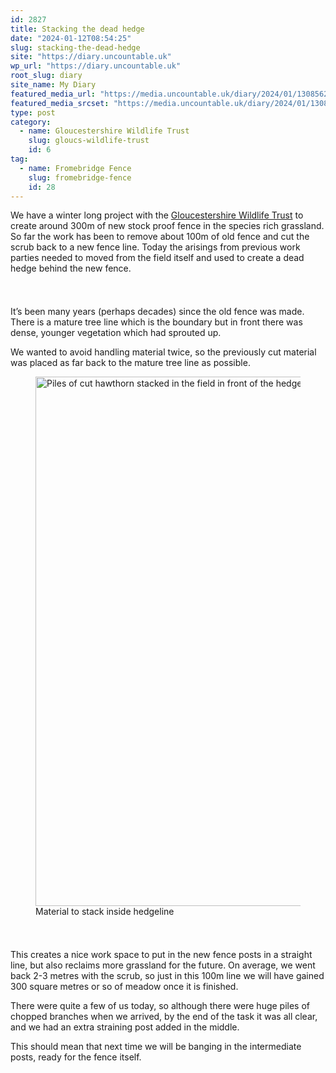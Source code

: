 ```yaml
---
id: 2827
title: Stacking the dead hedge
date: "2024-01-12T08:54:25"
slug: stacking-the-dead-hedge
site: "https://diary.uncountable.uk"
wp_url: "https://diary.uncountable.uk"
root_slug: diary
site_name: My Diary
featured_media_url: "https://media.uncountable.uk/diary/2024/01/13085628/IMG20240112101414.webp"
featured_media_srcset: "https://media.uncountable.uk/diary/2024/01/13085628/IMG20240112101414-300x145.webp 300w, https://media.uncountable.uk/diary/2024/01/13085628/IMG20240112101414-1024x495.webp 1024w, https://media.uncountable.uk/diary/2024/01/13085628/IMG20240112101414-150x150.webp 150w, https://media.uncountable.uk/diary/2024/01/13085628/IMG20240112101414-640x309.webp 640w, https://media.uncountable.uk/diary/2024/01/13085628/IMG20240112101414.webp 2000w"
type: post
category:
  - name: Gloucestershire Wildlife Trust
    slug: gloucs-wildlife-trust
    id: 6
tag:
  - name: Fromebridge Fence
    slug: fromebridge-fence
    id: 28
---
```



<p>We have a winter long project with the <a href="https://www.gloucestershirewildlifetrust.co.uk/volunteer">Gloucestershire Wildlife Trust</a> to create around 300m of new stock proof fence in the species rich grassland.  So far the work has been to remove about 100m of old fence and cut the scrub back to a new fence line.  Today the arisings from previous work parties needed to moved from the field itself and used to create a dead hedge behind the new fence.</p>


<style>.kb-row-layout-id2827_625401-fb > .kt-row-column-wrap{align-content:start;}:where(.kb-row-layout-id2827_625401-fb > .kt-row-column-wrap) > .wp-block-kadence-column{justify-content:start;}.kb-row-layout-id2827_625401-fb > .kt-row-column-wrap{column-gap:var(--global-kb-gap-md, 2rem);row-gap:var(--global-kb-gap-md, 2rem);padding-top:var(--global-kb-spacing-sm, 1.5rem);padding-bottom:var(--global-kb-spacing-sm, 1.5rem);grid-template-columns:repeat(2, minmax(0, 1fr));}.kb-row-layout-id2827_625401-fb > .kt-row-layout-overlay{opacity:0.30;}@media all and (max-width: 1024px){.kb-row-layout-id2827_625401-fb > .kt-row-column-wrap{grid-template-columns:repeat(2, minmax(0, 1fr));}}@media all and (max-width: 767px){.kb-row-layout-id2827_625401-fb > .kt-row-column-wrap{grid-template-columns:minmax(0, 1fr);}.kb-row-layout-id2827_625401-fb > .kt-row-column-wrap > .wp-block-kadence-column:nth-of-type(1){order:2;}.kb-row-layout-id2827_625401-fb > .kt-row-column-wrap > .wp-block-kadence-column:nth-of-type(2){order:1;}.kb-row-layout-id2827_625401-fb > .kt-row-column-wrap > .wp-block-kadence-column:nth-of-type(3){order:12;}.kb-row-layout-id2827_625401-fb > .kt-row-column-wrap > .wp-block-kadence-column:nth-of-type(4){order:11;}.kb-row-layout-id2827_625401-fb > .kt-row-column-wrap > .wp-block-kadence-column:nth-of-type(5){order:22;}.kb-row-layout-id2827_625401-fb > .kt-row-column-wrap > .wp-block-kadence-column:nth-of-type(6){order:21;}.kb-row-layout-id2827_625401-fb > .kt-row-column-wrap > .wp-block-kadence-column:nth-of-type(7){order:32;}.kb-row-layout-id2827_625401-fb > .kt-row-column-wrap > .wp-block-kadence-column:nth-of-type(8){order:31;}}</style><div class="kb-row-layout-wrap kb-row-layout-id2827_625401-fb alignnone wp-block-kadence-rowlayout"><div class="kt-row-column-wrap kt-has-2-columns kt-row-layout-equal kt-tab-layout-inherit kt-mobile-layout-row kt-row-valign-top">
<style>.kadence-column2827_bd994d-17 > .kt-inside-inner-col,.kadence-column2827_bd994d-17 > .kt-inside-inner-col:before{border-top-left-radius:0px;border-top-right-radius:0px;border-bottom-right-radius:0px;border-bottom-left-radius:0px;}.kadence-column2827_bd994d-17 > .kt-inside-inner-col{column-gap:var(--global-kb-gap-sm, 1rem);}.kadence-column2827_bd994d-17 > .kt-inside-inner-col{flex-direction:column;}.kadence-column2827_bd994d-17 > .kt-inside-inner-col > .aligncenter{width:100%;}.kadence-column2827_bd994d-17 > .kt-inside-inner-col:before{opacity:0.3;}.kadence-column2827_bd994d-17{position:relative;}@media all and (max-width: 1024px){.kadence-column2827_bd994d-17 > .kt-inside-inner-col{flex-direction:column;justify-content:center;}}@media all and (max-width: 767px){.kadence-column2827_bd994d-17 > .kt-inside-inner-col{flex-direction:column;justify-content:center;}}</style>
<div class="wp-block-kadence-column kadence-column2827_bd994d-17"><div class="kt-inside-inner-col">
<p>It&#8217;s been many years (perhaps decades) since the old fence was made.  There is a mature tree line which is the boundary but in front there was dense, younger vegetation which had sprouted up.  </p>



<p>We wanted to avoid handling material twice, so the previously cut material was placed as far back to the mature tree line as possible.</p>
</div></div>


<style>.kadence-column2827_56dce0-cc > .kt-inside-inner-col,.kadence-column2827_56dce0-cc > .kt-inside-inner-col:before{border-top-left-radius:0px;border-top-right-radius:0px;border-bottom-right-radius:0px;border-bottom-left-radius:0px;}.kadence-column2827_56dce0-cc > .kt-inside-inner-col{column-gap:var(--global-kb-gap-sm, 1rem);}.kadence-column2827_56dce0-cc > .kt-inside-inner-col{flex-direction:column;}.kadence-column2827_56dce0-cc > .kt-inside-inner-col > .aligncenter{width:100%;}.kadence-column2827_56dce0-cc > .kt-inside-inner-col:before{opacity:0.3;}.kadence-column2827_56dce0-cc{position:relative;}@media all and (max-width: 1024px){.kadence-column2827_56dce0-cc > .kt-inside-inner-col{flex-direction:column;justify-content:center;}}@media all and (max-width: 767px){.kadence-column2827_56dce0-cc > .kt-inside-inner-col{flex-direction:column;justify-content:center;}}</style>
<div class="wp-block-kadence-column kadence-column2827_56dce0-cc"><div class="kt-inside-inner-col">
<figure class="wp-block-image size-large"><img loading="lazy" decoding="async" width="1024" height="847" src="https://media.uncountable.uk/diary/2024/01/13085627/IMG20240112101429_BURST001-1024x847.webp" alt="Piles of cut hawthorn stacked in the field in front of the hedge line" class="wp-image-2828" srcset="https://media.uncountable.uk/diary/2024/01/13085627/IMG20240112101429_BURST001-1024x847.webp 1024w, https://media.uncountable.uk/diary/2024/01/13085627/IMG20240112101429_BURST001-300x248.webp 300w, https://media.uncountable.uk/diary/2024/01/13085627/IMG20240112101429_BURST001-640x530.webp 640w, https://media.uncountable.uk/diary/2024/01/13085627/IMG20240112101429_BURST001.webp 2000w" sizes="auto, (max-width: 1024px) 100vw, 1024px" /><figcaption class="wp-element-caption">Material to stack inside hedgeline</figcaption></figure>
</div></div>

</div></div>


<p>This creates a nice work space to put in the new fence posts in a straight line, but also reclaims more grassland for the future.  On average, we went back 2-3 metres with the scrub, so just in this 100m line we will have gained 300 square metres or so of meadow once it is finished.</p>



<p>There were quite a few of us today, so although there were huge piles of chopped branches when we arrived, by the end of the task it was all clear, and we had an extra straining post added in the middle.</p>



<p>This should mean that next time we will be banging in the intermediate posts, ready for the fence itself.</p>
